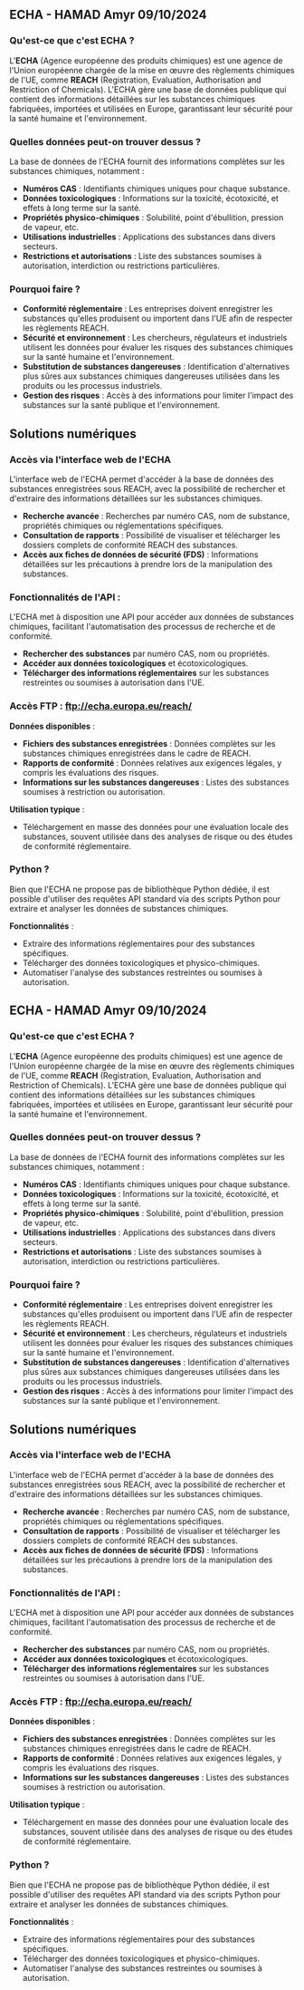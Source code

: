 ## ECHA - HAMAD Amyr 09/10/2024

### Qu'est-ce que c'est ECHA ?

L'**ECHA** (Agence européenne des produits chimiques) est une agence de l'Union européenne chargée de la mise en œuvre des règlements chimiques de l'UE, comme **REACH** (Registration, Evaluation, Authorisation and Restriction of Chemicals). L'ECHA gère une base de données publique qui contient des informations détaillées sur les substances chimiques fabriquées, importées et utilisées en Europe, garantissant leur sécurité pour la santé humaine et l'environnement.

### Quelles données peut-on trouver dessus ?

La base de données de l'ECHA fournit des informations complètes sur les substances chimiques, notamment :

- **Numéros CAS** : Identifiants chimiques uniques pour chaque substance.
- **Données toxicologiques** : Informations sur la toxicité, écotoxicité, et effets à long terme sur la santé.
- **Propriétés physico-chimiques** : Solubilité, point d'ébullition, pression de vapeur, etc.
- **Utilisations industrielles** : Applications des substances dans divers secteurs.
- **Restrictions et autorisations** : Liste des substances soumises à autorisation, interdiction ou restrictions particulières.

### Pourquoi faire ?

- **Conformité réglementaire** : Les entreprises doivent enregistrer les substances qu'elles produisent ou importent dans l'UE afin de respecter les règlements REACH.
- **Sécurité et environnement** : Les chercheurs, régulateurs et industriels utilisent les données pour évaluer les risques des substances chimiques sur la santé humaine et l'environnement.
- **Substitution de substances dangereuses** : Identification d'alternatives plus sûres aux substances chimiques dangereuses utilisées dans les produits ou les processus industriels.
- **Gestion des risques** : Accès à des informations pour limiter l'impact des substances sur la santé publique et l'environnement.

## Solutions numériques

### Accès via l'interface web de l'ECHA

L'interface web de l'ECHA permet d'accéder à la base de données des substances enregistrées sous REACH, avec la possibilité de rechercher et d'extraire des informations détaillées sur les substances chimiques.

- **Recherche avancée** : Recherches par numéro CAS, nom de substance, propriétés chimiques ou réglementations spécifiques.
- **Consultation de rapports** : Possibilité de visualiser et télécharger les dossiers complets de conformité REACH des substances.
- **Accès aux fiches de données de sécurité (FDS)** : Informations détaillées sur les précautions à prendre lors de la manipulation des substances.

### Fonctionnalités de l'API :

L'ECHA met à disposition une API pour accéder aux données de substances chimiques, facilitant l'automatisation des processus de recherche et de conformité.

- **Rechercher des substances** par numéro CAS, nom ou propriétés.
- **Accéder aux données toxicologiques** et écotoxicologiques.
- **Télécharger des informations réglementaires** sur les substances restreintes ou soumises à autorisation dans l'UE.

### Accès FTP : ftp://echa.europa.eu/reach/

**Données disponibles** :

- **Fichiers des substances enregistrées** : Données complètes sur les substances chimiques enregistrées dans le cadre de REACH.
- **Rapports de conformité** : Données relatives aux exigences légales, y compris les évaluations des risques.
- **Informations sur les substances dangereuses** : Listes des substances soumises à restriction ou autorisation.

**Utilisation typique** :
- Téléchargement en masse des données pour une évaluation locale des substances, souvent utilisée dans des analyses de risque ou des études de conformité réglementaire.

### Python ?

Bien que l'ECHA ne propose pas de bibliothèque Python dédiée, il est possible d'utiliser des requêtes API standard via des scripts Python pour extraire et analyser les données de substances chimiques.

**Fonctionnalités** :

- Extraire des informations réglementaires pour des substances spécifiques.
- Télécharger des données toxicologiques et physico-chimiques.
- Automatiser l'analyse des substances restreintes ou soumises à autorisation.

## ECHA - HAMAD Amyr 09/10/2024

### Qu'est-ce que c'est ECHA ?

L'**ECHA** (Agence européenne des produits chimiques) est une agence de l'Union européenne chargée de la mise en œuvre des règlements chimiques de l'UE, comme **REACH** (Registration, Evaluation, Authorisation and Restriction of Chemicals). L'ECHA gère une base de données publique qui contient des informations détaillées sur les substances chimiques fabriquées, importées et utilisées en Europe, garantissant leur sécurité pour la santé humaine et l'environnement.

### Quelles données peut-on trouver dessus ?

La base de données de l'ECHA fournit des informations complètes sur les substances chimiques, notamment :

- **Numéros CAS** : Identifiants chimiques uniques pour chaque substance.
- **Données toxicologiques** : Informations sur la toxicité, écotoxicité, et effets à long terme sur la santé.
- **Propriétés physico-chimiques** : Solubilité, point d'ébullition, pression de vapeur, etc.
- **Utilisations industrielles** : Applications des substances dans divers secteurs.
- **Restrictions et autorisations** : Liste des substances soumises à autorisation, interdiction ou restrictions particulières.

### Pourquoi faire ?

- **Conformité réglementaire** : Les entreprises doivent enregistrer les substances qu'elles produisent ou importent dans l'UE afin de respecter les règlements REACH.
- **Sécurité et environnement** : Les chercheurs, régulateurs et industriels utilisent les données pour évaluer les risques des substances chimiques sur la santé humaine et l'environnement.
- **Substitution de substances dangereuses** : Identification d'alternatives plus sûres aux substances chimiques dangereuses utilisées dans les produits ou les processus industriels.
- **Gestion des risques** : Accès à des informations pour limiter l'impact des substances sur la santé publique et l'environnement.

## Solutions numériques

### Accès via l'interface web de l'ECHA

L'interface web de l'ECHA permet d'accéder à la base de données des substances enregistrées sous REACH, avec la possibilité de rechercher et d'extraire des informations détaillées sur les substances chimiques.

- **Recherche avancée** : Recherches par numéro CAS, nom de substance, propriétés chimiques ou réglementations spécifiques.
- **Consultation de rapports** : Possibilité de visualiser et télécharger les dossiers complets de conformité REACH des substances.
- **Accès aux fiches de données de sécurité (FDS)** : Informations détaillées sur les précautions à prendre lors de la manipulation des substances.

### Fonctionnalités de l'API :

L'ECHA met à disposition une API pour accéder aux données de substances chimiques, facilitant l'automatisation des processus de recherche et de conformité.

- **Rechercher des substances** par numéro CAS, nom ou propriétés.
- **Accéder aux données toxicologiques** et écotoxicologiques.
- **Télécharger des informations réglementaires** sur les substances restreintes ou soumises à autorisation dans l'UE.

### Accès FTP : ftp://echa.europa.eu/reach/

**Données disponibles** :

- **Fichiers des substances enregistrées** : Données complètes sur les substances chimiques enregistrées dans le cadre de REACH.
- **Rapports de conformité** : Données relatives aux exigences légales, y compris les évaluations des risques.
- **Informations sur les substances dangereuses** : Listes des substances soumises à restriction ou autorisation.

**Utilisation typique** :
- Téléchargement en masse des données pour une évaluation locale des substances, souvent utilisée dans des analyses de risque ou des études de conformité réglementaire.

### Python ?

Bien que l'ECHA ne propose pas de bibliothèque Python dédiée, il est possible d'utiliser des requêtes API standard via des scripts Python pour extraire et analyser les données de substances chimiques.

**Fonctionnalités** :

- Extraire des informations réglementaires pour des substances spécifiques.
- Télécharger des données toxicologiques et physico-chimiques.
- Automatiser l'analyse des substances restreintes ou soumises à autorisation.
